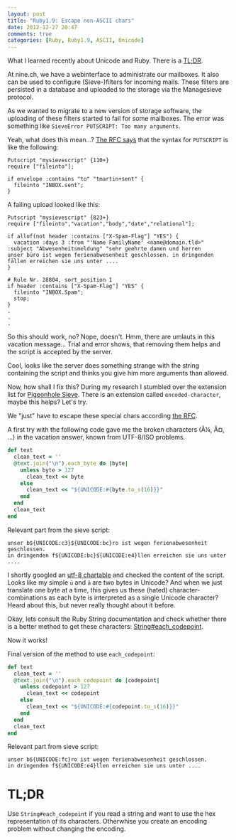 ```yaml
---
layout: post
title: "Ruby1.9: Escape non-ASCII chars"
date: 2012-12-27 20:47
comments: true
categories: [Ruby, Ruby1.9, ASCII, Unicode]
---
```


What I learned recently about Unicode and Ruby. There is a [TL;DR](blog/2012/12/27/ruby1-dot-9-escape-non-ascii-chars/#tldr).

<!-- more -->

At nine.ch, we have a webinterface to administrate our mailboxes. It also can be used to
configure (Sieve-)filters for incoming mails. These filters are persisted in a database and
uploaded to the storage via the Managesieve protocol.

As we wanted to migrate to a new version of storage software, the uploading of these filters started to fail for some mailboxes.
The error was something like ```SieveError PUTSCRIPT: Too many arguments```.

Yeah, what does this mean...? [The RFC says](http://tools.ietf.org/html/draft-martin-managesieve-12#section-2.6)
that the syntax for ```PUTSCRIPT``` is like the following:

```
Putscript "mysievescript" {110+}
require ["fileinto"];

if envelope :contains "to" "tmartin+sent" {
  fileinto "INBOX.sent";
}
```

A failing upload looked like this:
```
Putscript "mysievescript" {823+}
require ["fileinto","vacation","body","date","relational"];

if allof(not header :contains ["X-Spam-Flag"] "YES") {
  vacation :days 3 :from "'Name FamilyName' <name@domain.tld>" :subject "Abwesenheitsmeldung" "sehr geehrte damen und herren
unser büro ist wegen ferienabwesenheit geschlossen. in dringenden fällen erreichen sie uns unter ....
}

# Rule Nr. 28804, sort_position 1
if header :contains ["X-Spam-Flag"] "YES" {
  fileinto "INBOX.Spam";
  stop;
}
.
.
.
```

So this should work, no? Nope, doesn't. Hmm, there are umlauts in this vacation message... Trial and error shows, that removing them helps and
the script is accepted by the server.

Cool, looks like the server does something strange with the string containing the script and thinks you give him more arguments than allowed.

Now, how shall I fix this? During my research I stumbled over the extension list for [Pigeonhole Sieve](http://wiki2.dovecot.org/Pigeonhole/Sieve).
There is an extension called ```encoded-character```, maybe this helps? Let's try.

We "just" have to escape these special chars according [the RFC](http://tools.ietf.org/html/rfc5228#section-2.4.2.4).

A first try with the following code gave me the broken characters (Ã¼, Ã¤, ...) in the vacation answer, known from UTF-8/ISO problems.

```ruby
def text
  clean_text = ''
  @text.join("\n").each_byte do |byte|
    unless byte > 127
      clean_text << byte
    else
      clean_text << "${UNICODE:#{byte.to_s(16)}}"
    end
  end
  clean_text
end
```

Relevant part from the sieve script:
```text
unser b${UNICODE:c3}${UNICODE:bc}ro ist wegen ferienabwesenheit geschlossen.
in dringenden f${UNICODE:bc}${UNICODE:e4}llen erreichen sie uns unter ....
```

I shortly googled an [utf-8 chartable](http://www.utf8-chartable.de/) and checked the content of the script.
Looks like my simple ```ü``` and ```ä``` are two bytes in Unicode? And when we just translate one byte at a time, this gives us
these (hated) character-combinations as each byte is interpreted as a single Unicode character?
Heard about this, but never really thought about it before.

Okay, lets consult the Ruby String documentation and check whether there is a better method to get these characters:
[String#each_codepoint](http://www.ruby-doc.org/core-1.9.3/String.html#method-i-each_codepoint).

Now it works!

Final version of the method to use ```each_codepoint```:

```ruby
def text
  clean_text = ''
  @text.join("\n").each_codepoint do |codepoint|
    unless codepoint > 127
      clean_text << codepoint
    else
      clean_text << "${UNICODE:#{codepoint.to_s(16)}}"
    end
  end
  clean_text
end
```

Relevant part from sieve script:
```text
unser b${UNICODE:fc}ro ist wegen ferienabwesenheit geschlossen.
in dringenden f${UNICODE:e4}llen erreichen sie uns unter ....
```


# <a id='tldr'></a> TL;DR

Use ```String#each_codepoint``` if you read a string and want to use the hex representation of its characters. Otherwhise you create
an encoding problem without changing the encoding.

